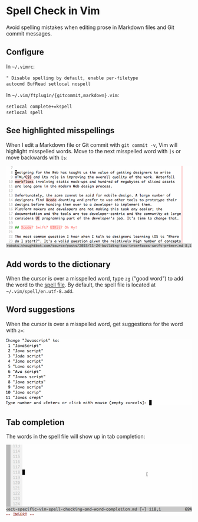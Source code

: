 # Spell Check in Vim

Avoid spelling mistakes
when editing prose
in Markdown files
and Git commit messages.

## Configure

In `~/.vimrc`:

```vim
" Disable spelling by default, enable per-filetype
autocmd BufRead setlocal nospell
```

In `~/.vim/ftplugin/{gitcommit,markdown}.vim`:

[spelling]: vim-spell-checking

```vim
setlocal complete+=kspell
setlocal spell
```

## See highlighted misspellings

When I edit a Markdown file
or Git commit with `git commit -v`,
Vim will highlight misspelled words.
Move to the next misspelled word with `]s`
or move backwards with `[s`:

![](/images/project-specific-spelling.gif)

## Add words to the dictionary

When the cursor is over a misspelled word,
type `zg` ("good word") to
add the word to the [spell file].
By default,
the spell file is located at
`~/.vim/spell/en.utf-8.add`.

[spell file]: http://vimdoc.sourceforge.net/htmldoc/spell.html#spell-mkspell

## Word suggestions

When the cursor is over a misspelled word,
get suggestions for the word with `z=`:

![](/images/word-suggestions.gif)

## Tab completion

The words in the spell file will show up in tab completion:

![](/images/tab-completion.gif)
